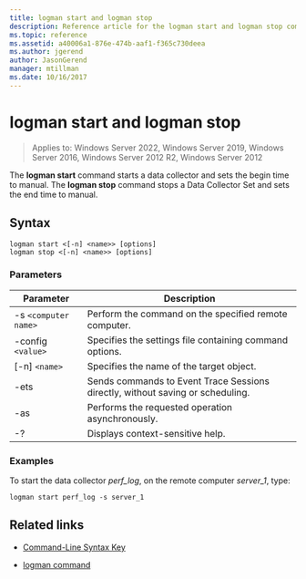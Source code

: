 ```yaml
---
title: logman start and logman stop
description: Reference article for the logman start and logman stop commands, which starts a data collector and sets the begin time to manual, or stops a Data Collector Set and sets the end time to manual.
ms.topic: reference
ms.assetid: a40006a1-876e-474b-aaf1-f365c730deea
ms.author: jgerend
author: JasonGerend
manager: mtillman
ms.date: 10/16/2017
---
```


# logman start and logman stop

>Applies to: Windows Server 2022, Windows Server 2019, Windows Server 2016, Windows Server 2012 R2, Windows Server 2012

The **logman start** command starts a data collector and sets the begin time to manual. The **logman stop** command stops a Data Collector Set and sets the end time to manual.

## Syntax

```
logman start <[-n] <name>> [options]
logman stop <[-n] <name>> [options]
```

### Parameters

| Parameter | Description |
| --------- | ----------- |
| -s `<computer name>` | Perform the command on the specified remote computer. |
| -config `<value>` | Specifies the settings file containing command options. |
| [-n] `<name>` | Specifies the name of the target object. |
| -ets | Sends commands to Event Trace Sessions directly, without saving or scheduling. |
| -as | Performs the requested operation asynchronously. |
| -? | Displays context-sensitive help. |

### Examples

To start the data collector *perf_log*, on the remote computer *server_1*, type:

```
logman start perf_log -s server_1
```

## Related links

- [Command-Line Syntax Key](command-line-syntax-key.md)

- [logman command](logman.md)
